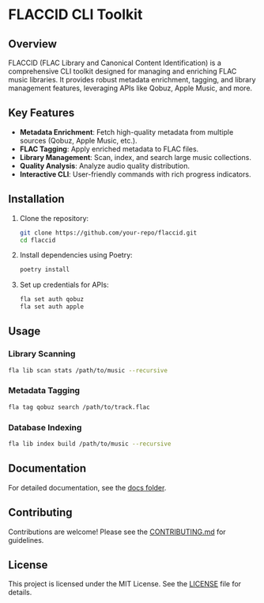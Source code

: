 # FLACCID CLI Toolkit

## Overview

FLACCID (FLAC Library and Canonical Content Identification) is a comprehensive CLI toolkit designed for managing and enriching FLAC music libraries. It provides robust metadata enrichment, tagging, and library management features, leveraging APIs like Qobuz, Apple Music, and more.

## Key Features

- **Metadata Enrichment**: Fetch high-quality metadata from multiple sources (Qobuz, Apple Music, etc.).
- **FLAC Tagging**: Apply enriched metadata to FLAC files.
- **Library Management**: Scan, index, and search large music collections.
- **Quality Analysis**: Analyze audio quality distribution.
- **Interactive CLI**: User-friendly commands with rich progress indicators.

## Installation

1. Clone the repository:

   ```bash
   git clone https://github.com/your-repo/flaccid.git
   cd flaccid
   ```

2. Install dependencies using Poetry:

   ```bash
   poetry install
   ```

3. Set up credentials for APIs:

   ```bash
   fla set auth qobuz
   fla set auth apple
   ```

## Usage

### Library Scanning

```bash
fla lib scan stats /path/to/music --recursive
```

### Metadata Tagging

```bash
fla tag qobuz search /path/to/track.flac
```

### Database Indexing

```bash
fla lib index build /path/to/music --recursive
```

## Documentation

For detailed documentation, see the [docs folder](./docs).

## Contributing

Contributions are welcome! Please see the [CONTRIBUTING.md](./CONTRIBUTING.md) for guidelines.

## License

This project is licensed under the MIT License. See the [LICENSE](./LICENSE) file for details.
